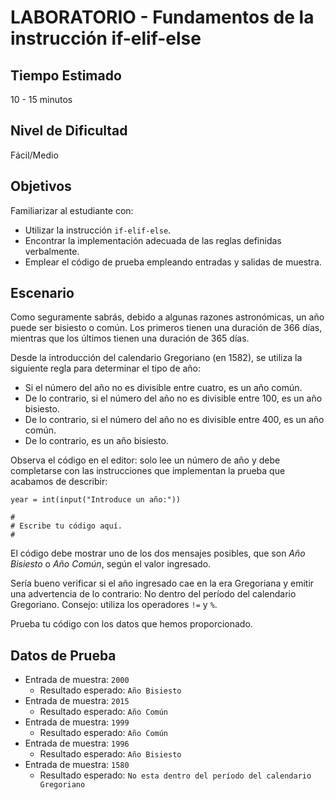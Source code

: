 # LABORATORIO - Fundamentos de la instrucción if-elif-else

## Tiempo Estimado

10 - 15 minutos

## Nivel de Dificultad

Fácil/Medio

## Objetivos

Familiarizar al estudiante con:

* Utilizar la instrucción `if-elif-else`.
* Encontrar la implementación adecuada de las reglas definidas verbalmente.
* Emplear el código de prueba empleando entradas y salidas de muestra.

## Escenario

Como seguramente sabrás, debido a algunas razones astronómicas, un año puede ser bisiesto o común. Los primeros tienen una duración de 366 días, mientras que los últimos tienen una duración de 365 días.

Desde la introducción del calendario Gregoriano (en 1582), se utiliza la siguiente regla para determinar el tipo de año:

* Si el número del año no es divisible entre cuatro, es un año común.
* De lo contrario, si el número del año no es divisible entre 100, es un año bisiesto.
* De lo contrario, si el número del año no es divisible entre 400, es un año común.
* De lo contrario, es un año bisiesto.

Observa el código en el editor: solo lee un número de año y debe completarse con las instrucciones que implementan la prueba que acabamos de describir:

```
year = int(input("Introduce un año:"))

#
# Escribe tu código aquí.
#	
```

El código debe mostrar uno de los dos mensajes posibles, que son *Año Bisiesto* o *Año Común*, según el valor ingresado.

Sería bueno verificar si el año ingresado cae en la era Gregoriana y emitir una advertencia de lo contrario: No dentro del período del calendario Gregoriano. Consejo: utiliza los operadores `!=` y `%`.

Prueba tu código con los datos que hemos proporcionado.

## Datos de Prueba

* Entrada de muestra: `2000`
    * Resultado esperado: `Año Bisiesto`
* Entrada de muestra: `2015`
    * Resultado esperado: `Año Común`
* Entrada de muestra: `1999`
    * Resultado esperado: `Año Común`
* Entrada de muestra: `1996`
    * Resultado esperado: `Año Bisiesto`
* Entrada de muestra: `1580`
    * Resultado esperado: `No esta dentro del período del calendario Gregoriano`

